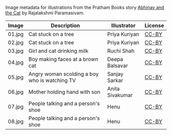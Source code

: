 Image metadata for illustrations from the Pratham Books story [Abhinav and the Cat](https://storyweaver.org.in/stories/3341-abhinav-and-the-cat) by Rajalakshmi Paramasivam.

Image | Description | Illustrator | License
----- | ----------- | ----------- | -------
01.jpg | Cat stuck on a tree | Priya Kuriyan | [CC-BY](https://creativecommons.org/licenses/by/4.0/)
02.jpg | Cat stuck on a tree | Priya Kuriyan | [CC-BY](https://creativecommons.org/licenses/by/4.0/)
03.jpg | Girl and cat drinking milk | Ruchi Shah | [CC-BY](https://creativecommons.org/licenses/by/4.0/)
04.jpg | Boy making faces at a brown cat | Deepa Balsavar | [CC-BY](https://creativecommons.org/licenses/by/4.0/)
05.jpg | Angry woman scolding a boy who is watching TV | Sanjay Sarkar | [CC-BY](https://creativecommons.org/licenses/by/4.0/)
06.jpg | Mother holding hand with son | Anita Sivakumar | [CC-BY](https://creativecommons.org/licenses/by/4.0/)
07.jpg | People talking and a person's shoe | Henu | [CC-BY](https://creativecommons.org/licenses/by/4.0/)
08.jpg | People talking and a person's shoe | Henu | [CC-BY](https://creativecommons.org/licenses/by/4.0/)
